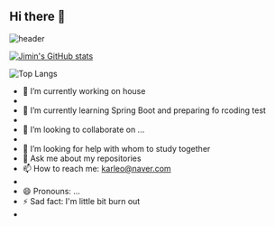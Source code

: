 ## Hi there 👋

![header](https://capsule-render.vercel.app/api?type=wave&color=auto&height=300&section=header&text=Trend%20setter&fontSize=90)

[
![Jimin's GitHub stats](https://github-readme-stats.vercel.app/api?username=TrendCatcher&show_icons=true&theme=transparent
)](https://github-readme-stats.vercel.app/api?username=TrendCatcher&show_icons=true&theme=transparent
)

![Top Langs](https://github-readme-stats.vercel.app/api/top-langs/?username=TrendCatcher&layout=compact)

- 🔭 I’m currently working on house
- 
- 🌱 I’m currently learning Spring Boot and preparing fo rcoding test
- 
- 👯 I’m looking to collaborate on ...
- 
- 🤔 I’m looking for help with whom to study together
- 💬 Ask me about my repositories
- 📫 How to reach me: karleo@naver.com
- 
- 😄 Pronouns: ...
- ⚡ Sad fact: I'm little bit burn out
- 

